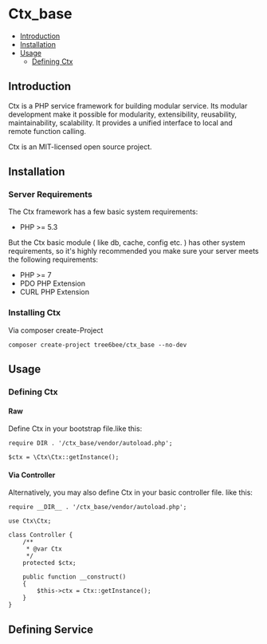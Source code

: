 # Ctx_base
* [Introduction](#introduction)
* [Installation](#installation)
* [Usage](#usage)
  * [Defining Ctx](#defining-ctx)

## Introduction

Ctx is a PHP service framework for building modular service.  Its modular development make it possible for modularity, extensibility, reusability, maintainability, scalability. It provides a unified interface to local and remote function calling.

Ctx is an MIT-licensed open source project. 

## Installation

### Server Requirements

The Ctx framework has a few basic system requirements:

* PHP >= 5.3

But the Ctx basic module ( like db, cache, config etc. ) has other system requirements, so it's highly recommended you make sure your server meets the following requirements:

* PHP >= 7
* PDO PHP Extension
* CURL PHP Extension

### Installing Ctx

Via composer create-Project

```
composer create-project tree6bee/ctx_base --no-dev
```

## Usage

### Defining Ctx

#### Raw

Define Ctx in your bootstrap file.like this:

```
require DIR . '/ctx_base/vendor/autoload.php';

$ctx = \Ctx\Ctx::getInstance();
```

#### Via Controller

Alternatively, you may also define Ctx in your basic controller file. like this:

```
require __DIR__ . '/ctx_base/vendor/autoload.php';

use Ctx\Ctx;

class Controller {
  	/**
     * @var Ctx
     */
    protected $ctx;

    public function __construct()
    {
    	$this->ctx = Ctx::getInstance();
    }
}
```

## Defining Service

